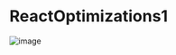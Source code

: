 # ReactOptimizations1

![image](https://github.com/Chandrasekharrebba99/ReactOptimizations1/assets/107473952/fe1b7fe8-8103-4083-824e-a3a8228dd5a5)
